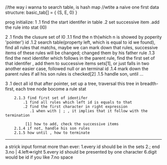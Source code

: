 //the way i wanna to search table, is hash map
//wtite a naive one first
data structure:
basic_tab[] = {
	{S, E, 0}
}

prog
initialize:
1   .1 find the start identifer in table
	.2 set successive item
	.add the rule into stat (I0)

2	.1 finds the clusure set  of I0
		.1.1 find the n th(which n is showed by poperity 'pointer')
		     id
		.1.2 search table(property left, which is equal to id we found), find all rules that matchs, maybe we can mark down that rules, successive items of these rules will be changed;
		     changed them by his father rule
		.1.3 find the next identifer which follows in the parent rule, find the first set of that identifer , add them to successive items sets[1], or just falls in two another easier case, followed null or an terminal id
		.1.4 mark down the parent rules if all his son rules is checked[2]
		.1.5 handle son, until ...
		
3	.1 dect all id that after pointer, set up a tree, traversal this tree in breadth-first, each tree node bocome a rule stat




		2.1.3 find first set of identifer
			.1 find all rules which left id is equals to that  	
			.2 find the first character in right expression
			   .1 when with | ; , it implies that it follow with the termination

			 [1] how to add, check the successive items 
		2.1.4 if not, handle his son rules 
		2.1.5 how until , how to terminate


--------------------------------------------------------------------
a strick input format more than ever:
1.every id should be in the sets 
2.; end
3.no |
4.left=>right
5.every id should be presented by one character
6.digit would be id if you like
7.no space
